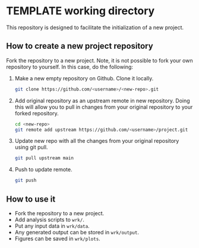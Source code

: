 # TEMPLATE working directory

This repository is designed to facilitate the initialization of a new project.

## How to create a new project repository

Fork the repository to a new project.
Note, it is not possible to fork your own repository to yourself. In this case, do the following:

1. Make a new empty repository on Github. Clone it locally.

    ```bash
    git clone https://github.com/<username>/<new-repo>.git
    ```

2. Add original repository as an upstream remote in new repository.
Doing this will allow you to pull in changes from your original repository to your forked repository.

    ```bash
    cd <new-repo>
    git remote add upstream https://github.com/<username>/project.git
    ```

3. Update new repo with all the changes from your original repository using git pull.

    ```bash
    git pull upstream main
    ```

4. Push to update remote.

    ```bash
    git push
    ```

## How to use it

- Fork the repository to a new project.
- Add analysis scripts to `wrk/`.
- Put any input data in `wrk/data`.
- Any generated output can be stored in `wrk/output`.
- Figures can be saved in `wrk/plots`.
